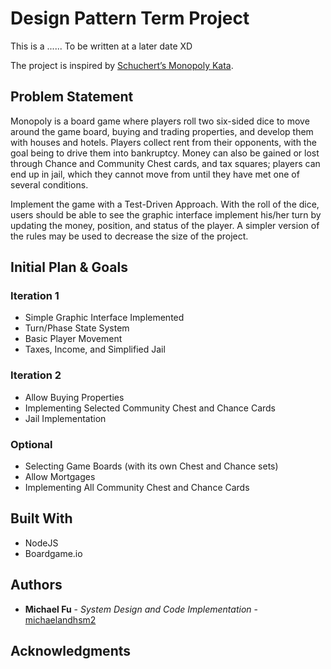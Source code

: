 # Design Pattern Term Project

This is a ......
To be written at a later date XD

The project is inspired by [Schuchert’s Monopoly Kata](https://schuchert.wikispaces.com/Monopoly%28r%29).

## Problem Statement

Monopoly is a board game where players roll two six-sided dice to move around the game board, buying and trading properties, and develop them with houses and hotels. Players collect rent from their opponents, with the goal being to drive them into bankruptcy. Money can also be gained or lost through Chance and Community Chest cards, and tax squares; players can end up in jail, which they cannot move from until they have met one of several conditions.

Implement the game with a Test-Driven Approach. With the roll of the dice, users should be able to see the graphic interface implement his/her turn by updating the money, position, and status of the player. A simpler version of the rules may be used to decrease the size of the project.


## Initial Plan & Goals

### Iteration 1
* Simple Graphic Interface Implemented
* Turn/Phase State System
* Basic Player Movement
* Taxes, Income, and Simplified Jail
### Iteration 2
* Allow Buying Properties
* Implementing Selected Community Chest and Chance Cards
* Jail Implementation
### Optional
* Selecting Game Boards (with its own Chest and Chance sets)
* Allow Mortgages
* Implementing All Community Chest and Chance Cards


## Built With

* NodeJS
* Boardgame.io

## Authors

* **Michael Fu** - *System Design and Code Implementation* - [michaelandhsm2](https://github.com/michaelandhsm2)

## Acknowledgments
